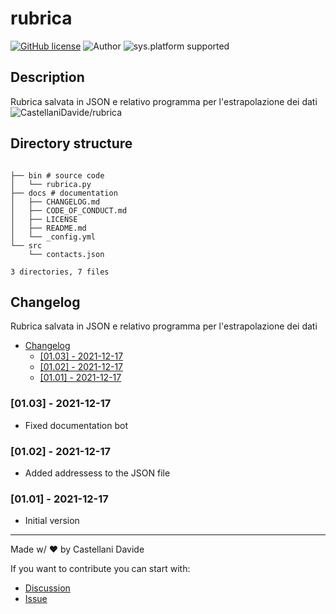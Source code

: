 # rubrica
[![GitHub license](https://img.shields.io/badge/license-GNU-green?style=flat)](https://github.com/CastellaniDavide/rubrica/blob/main/docs/LICENSE)
![Author](https://img.shields.io/badge/author-Castellani%20Davide-green?style=flat)
![sys.platform supported](https://img.shields.io/badge/OS%20platform%20supported-all-blue?style=flat) 

##  Description 
Rubrica salvata in JSON e relativo programma per l'estrapolazione dei dati
![CastellaniDavide/rubrica](https://opengraph.githubassets.com/b28d336f6e875293a2e20a9327c8ca8e5ee7f3378998ba9a29990ae126673529/CastellaniDavide/rubrica)
##  Directory structure 

```

├── bin # source code
│   └── rubrica.py
├── docs # documentation
│   ├── CHANGELOG.md
│   ├── CODE_OF_CONDUCT.md
│   ├── LICENSE
│   ├── README.md
│   └── _config.yml
└── src
    └── contacts.json

3 directories, 7 files
```
##  Changelog 

Rubrica salvata in JSON e relativo programma per l'estrapolazione dei dati

- [ Changelog ](#changelog)
  - [[01.03] - 2021-12-17](#0103---2021-12-17)
  - [[01.02] - 2021-12-17](#0102---2021-12-17)
  - [[01.01] - 2021-12-17](#0101---2021-12-17)

### [01.03] - 2021-12-17
 - Fixed documentation bot

### [01.02] - 2021-12-17
 - Added addressess to the JSON file

### [01.01] - 2021-12-17
 - Initial version

---
Made w/ :heart: by Castellani Davide

If you want to contribute you can start with:
- [Discussion](https://github.com/CastellaniDavide/rubrica/discussions)
- [Issue](https://github.com/CastellaniDavide/rubrica/issues/new)
